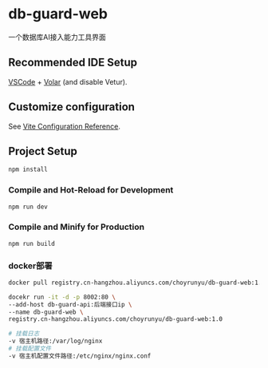 # db-guard-web

一个数据库AI接入能力工具界面

## Recommended IDE Setup

[VSCode](https://code.visualstudio.com/) + [Volar](https://marketplace.visualstudio.com/items?itemName=Vue.volar) (and disable Vetur).

## Customize configuration

See [Vite Configuration Reference](https://vite.dev/config/).

## Project Setup

```sh
npm install
```

### Compile and Hot-Reload for Development

```sh
npm run dev
```

### Compile and Minify for Production

```sh
npm run build
```


### docker部署

```sh
docker pull registry.cn-hangzhou.aliyuncs.com/choyrunyu/db-guard-web:1.0

docekr run -it -d -p 8002:80 \
--add-host db-guard-api:后端接口ip \
--name db-guard-web \
registry.cn-hangzhou.aliyuncs.com/choyrunyu/db-guard-web:1.0

# 挂载日志
-v 宿主机路径:/var/log/nginx 
# 挂载配置文件
-v 宿主机配置文件路径:/etc/nginx/nginx.conf 

```
